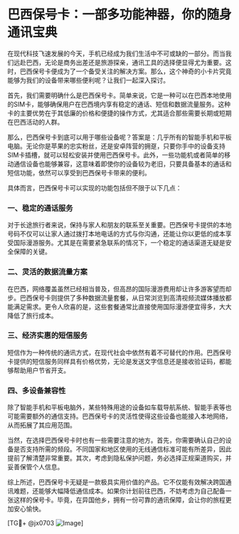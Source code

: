 # 巴西保号卡：一部多功能神器，你的随身通讯宝典

在现代科技飞速发展的今天，手机已经成为我们生活中不可或缺的一部分。而当我们远赴巴西，无论是商务出差还是旅游探亲，通讯工具的选择便显得尤为重要。这时，巴西保号卡便成为了一个备受关注的解决方案。那么，这个神奇的小卡片究竟能够为我们的设备带来哪些便利呢？让我们一起深入探讨。

首先，我们需要明确什么是巴西保号卡。简单来说，它是一种可以在巴西本地使用的SIM卡，能够确保用户在巴西境内享有稳定的通话、短信和数据流量服务。这种卡的主要优势在于其低廉的价格和便捷的操作方式，尤其适合那些需要长期或短期在巴西活动的人群。

那么，巴西保号卡到底可以用于哪些设备呢？答案是：几乎所有的智能手机和平板电脑。无论你是苹果的忠实粉丝，还是安卓阵营的拥趸，只要你手中的设备支持SIM卡插槽，就可以轻松安装并使用巴西保号卡。此外，一些功能机或者简单的移动通信设备也能够兼容，这意味着即使你的设备较为老旧，只要具备基本的通话和短信功能，依然可以享受到巴西保号卡带来的便利。

具体而言，巴西保号卡可以实现的功能包括但不限于以下几点：

### 一、稳定的通话服务
对于长途旅行者来说，保持与家人和朋友的联系至关重要。巴西保号卡提供的本地号码不仅可以让家人通过拨打本地电话的方式与你沟通，还能让你以更低的成本享受国际漫游服务。尤其是在需要紧急联系的情况下，一个稳定的通话渠道无疑是安全保障的关键。

### 二、灵活的数据流量方案
在巴西，网络覆盖虽然已经相当普及，但高昂的国际漫游费用却让许多游客望而却步。巴西保号卡则提供了多种数据流量套餐，从日常浏览到高清视频流媒体播放都能满足需求。更令人欣喜的是，这些套餐通常比直接使用国际漫游便宜得多，大大降低了旅行成本。

### 三、经济实惠的短信服务
短信作为一种传统的通讯方式，在现代社会中依然有着不可替代的作用。巴西保号卡提供的短信服务同样具有价格优势，无论是发送文字信息还是接收验证码，都能够帮助用户节省开支。

### 四、多设备兼容性
除了智能手机和平板电脑外，某些特殊用途的设备如车载导航系统、智能手表等也可能需要额外的通信支持。巴西保号卡的灵活性使得这些设备也能接入本地网络，从而拓展了其应用范围。

当然，在选择巴西保号卡时也有一些需要注意的地方。首先，你需要确认自己的设备是否支持所需的频段。不同国家和地区使用的无线通信标准可能有所差异，因此提前了解清楚非常重要。其次，考虑到隐私保护问题，务必选择正规渠道购买，并妥善保管个人信息。

综上所述，巴西保号卡无疑是一款极具实用价值的产品。它不仅能有效解决跨国通讯难题，还能够大幅降低通信成本。如果你计划前往巴西，不妨考虑为自己配备一张这样的保号卡。毕竟，在异国他乡，拥有一份可靠的通讯保障，会让你的旅程更加安心愉快。

[TG💪+ @jx0703 ![Image](https://github.com/user-attachments/assets/dbca1d08-cadb-493c-b0ec-ad6f7a83f270)]